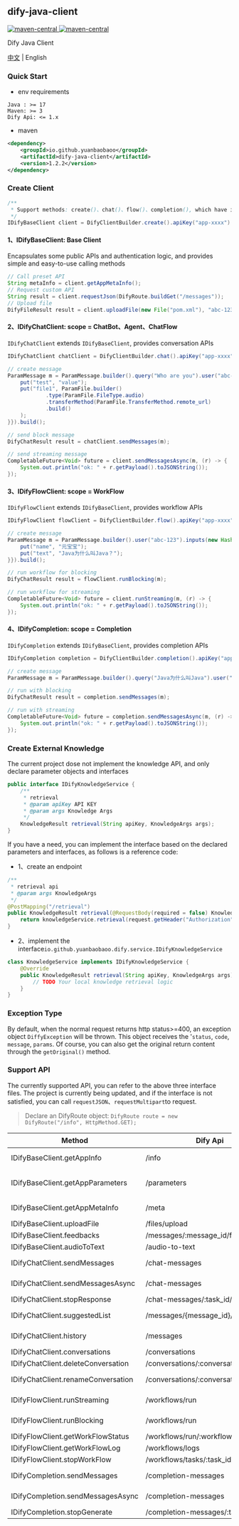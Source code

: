 dify-java-client
---

<p style="text-align: left">
    <a href="https://openjdk.org/projects/jdk/17" target="_blank">
        <img alt="maven-central" src="https://img.shields.io/badge/Java-17-blue" /> 
    </a>
    <a href="https://central.sonatype.com/artifact/io.github.yuanbaobaoo/dify-java-client" target="_blank">
        <img alt="maven-central" src="https://img.shields.io/badge/maven--central-1.2.2-green" /> 
    </a>
</p>

Dify Java Client

[中文](./README.md) | English

### Quick Start
- env requirements
```code
Java : >= 17
Maven: >= 3
Dify Api: <= 1.x
```

- maven
```xml
<dependency>
    <groupId>io.github.yuanbaobaoo</groupId>
    <artifactId>dify-java-client</artifactId>
    <version>1.2.2</version>
</dependency>
```

### Create Client
```java
/**
 * Support methods: create()、chat()、flow()、completion(), which have inconsistent return types
 */
IDifyBaseClient client = DifyClientBuilder.create().apiKey("app-xxxx").baseUrl("http://localhost:4000/v1").build();
```

#### 1、IDifyBaseClient: Base Client
Encapsulates some public APIs and authentication logic, and provides simple and easy-to-use calling methods
```java
// Call preset API
String metaInfo = client.getAppMetaInfo();
// Request custom API
String result = client.requestJson(DifyRoute.buildGet("/messages"));
// Upload file
DifyFileResult result = client.uploadFile(new File("pom.xml"), "abc-123");
```

#### 2、IDifyChatClient: scope = ChatBot、Agent、ChatFlow
```IDifyChatClient``` extends ```IDifyBaseClient```, provides conversation APIs
```java
IDifyChatClient chatClient = DifyClientBuilder.chat().apiKey("app-xxxx").baseUrl("http://localhost:4000/v1").build();

// create message
ParamMessage m = ParamMessage.builder().query("Who are you").user("abc-123").inputs(new HashMap<>() {{
    put("test", "value");
    put("file1", ParamFile.builder()
            .type(ParamFile.FileType.audio)
            .transferMethod(ParamFile.TransferMethod.remote_url)
            .build()
    );
}}).build();

// send block message
DifyChatResult result = chatClient.sendMessages(m);

// send streaming message
CompletableFuture<Void> future = client.sendMessagesAsync(m, (r) -> {
    System.out.println("ok: " + r.getPayload().toJSONString());
});
```

#### 3、IDifyFlowClient: scope = WorkFlow
```IDifyFlowClient``` extends ```IDifyBaseClient```, provides workflow APIs
```java
IDifyFlowClient flowClient = DifyClientBuilder.flow().apiKey("app-xxxx").baseUrl("http://localhost:4000/v1").build();

// create message
ParamMessage m = ParamMessage.builder().user("abc-123").inputs(new HashMap<>() {{
    put("name", "元宝宝");
    put("text", "Java为什么叫Java？");
}}).build();

// run workflow for blocking
DifyChatResult result = flowClient.runBlocking(m);

// run workflow for streaming
CompletableFuture<Void> future = client.runStreaming(m, (r) -> {
    System.out.println("ok: " + r.getPayload().toJSONString());
});
```

#### 4、IDifyCompletion: scope = Completion
```IDifyCompletion``` extends ```IDifyBaseClient```, provides completion APIs
```java
IDifyCompletion completion = DifyClientBuilder.completion().apiKey("app-xxxx").baseUrl("http://localhost:4000/v1").build();

// create message
ParamMessage m = ParamMessage.builder().query("Java为什么叫Java").user("abc-123").build();

// run with blocking
DifyChatResult result = completion.sendMessages(m);

// run with streaming
CompletableFuture<Void> future = completion.sendMessagesAsync(m, (r) -> {
    System.out.println("ok: " + r.getPayload().toJSONString());
});
```

### Create External Knowledge
The current project dose not implement the knowledge API, and only declare parameter objects and interfaces
```java
public interface IDifyKnowledgeService {
    /**
     * retrieval
     * @param apiKey API KEY
     * @param args Knowledge Args
     */
    KnowledgeResult retrieval(String apiKey, KnowledgeArgs args);
}
```
If you have a need, you can implement the interface based on the declared parameters and interfaces, as follows is a reference code:
- 1、create an endpoint
```java
/**
 * retrieval api
 * @param args KnowledgeArgs
 */
@PostMapping("/retrieval")
public KnowledgeResult retrieval(@RequestBody(required = false) KnowledgeArgs args, HttpServletRequest request) {
    return knowledgeService.retrieval(request.getHeader("Authorization"), args);
}
```
- 2、implement the interface```io.github.yuanbaobaoo.dify.service.IDifyKnowledgeService```
```java
class KnowledgeService implements IDifyKnowledgeService {
    @Override
    public KnowledgeResult retrieval(String apiKey, KnowledgeArgs args) {
        // TODO Your local knowledge retrieval logic
    }
}
```

### Exception Type
By default, when the normal request returns http status>=400, an exception object ```DiffyException``` will be thrown.
This object receives the '```status```, ```code```, ```message```, ```params```.
Of course, you can also get the original return content through the ```getOriginal()``` method.

### Support API
The currently supported API, you can refer to the above three interface files. 
The project is currently being updated, and if the interface is not satisfied, 
you can call ```requestJSON```、```requestMultipart```to request.
>Declare an DifyRoute object: ```DifyRoute route = new DifyRoute("/info", HttpMethod.GET);```

| Method                             | Dify Api                             | Method | 描述                                     |
|------------------------------------|--------------------------------------|--------|----------------------------------------|
| IDifyBaseClient.getAppInfo         | /info                                | GET    | Get Application Basic Information      |
| IDifyBaseClient.getAppParameters   | /parameters                          | GET    | Get Application Parameters Information |
| IDifyBaseClient.getAppMetaInfo     | /meta                                | GET    | Get Application Meta Information       |
| IDifyBaseClient.uploadFile         | /files/upload                        | POST   | File Upload                            |
| IDifyBaseClient.feedbacks          | /messages/:message_id/feedbacks      | POST   | Message Feedback                       |
| IDifyBaseClient.audioToText        | /audio-to-text                       | POST   | Speech to Text                         |
| IDifyChatClient.sendMessages       | /chat-messages                       | POST   | Send Chat Message(blocking)            |
| IDifyChatClient.sendMessagesAsync  | /chat-messages                       | POST   | Send Chat Message(streaming)           |
| IDifyChatClient.stopResponse       | /chat-messages/:task_id/stop         | POST   | Stop Generate                          |
| IDifyChatClient.suggestedList      | /messages/{message_id}/suggested     | GET    | Next Suggested Questions               |
| IDifyChatClient.history            | /messages                            | GET    | Get Conversation History Messages      |
| IDifyChatClient.conversations      | /conversations                       | GET    | Get Conversations                      |
| IDifyChatClient.deleteConversation | /conversations/:conversation_id      | DELETE | Delete Conversation                    |
| IDifyChatClient.renameConversation | /conversations/:conversation_id/name | POST   | Conversation Rename                    |
| IDifyFlowClient.runStreaming       | /workflows/run                       | POST   | Execute Workflow (streaming)           |
| IDifyFlowClient.runBlocking        | /workflows/run                       | POST   | Execute Workflow (blocking)            |
| IDifyFlowClient.getWorkFlowStatus  | /workflows/run/:workflow_id          | GET    | Get Workflow Status                    |
| IDifyFlowClient.getWorkFlowLog     | /workflows/logs                      | GET    | Get Workflow Logs                      |
| IDifyFlowClient.stopWorkFlow       | /workflows/tasks/:task_id/stop       | POST   | Stop Generate                          |
| IDifyCompletion.sendMessages       | /completion-messages                 | POST   | Send Completion Message(blocking)      |
| IDifyCompletion.sendMessagesAsync  | /completion-messages                 | POST   | Send Completion Message(streaming)     |
| IDifyCompletion.stopGenerate       | /completion-messages/:task_id/stop   | POST   | Stop Generate                          |